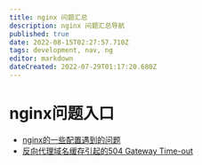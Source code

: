 ```yaml
---
title: nginx 问题汇总
description: nginx 问题汇总导航
published: true
date: 2022-08-15T02:27:57.710Z
tags: development, nav, ng
editor: markdown
dateCreated: 2022-07-29T01:17:20.680Z
---
```


# nginx问题入口


- [nginx的一些配置遇到的问题](/development/nginx/config)
- [反向代理域名缓存引起的504 Gateway Time-out](/development/nginx/proxy-dns-cache)